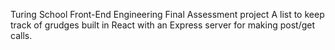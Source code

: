 Turing School Front-End Engineering
Final Assessment project
A list to keep track of grudges built in React with an Express server for making post/get calls.
